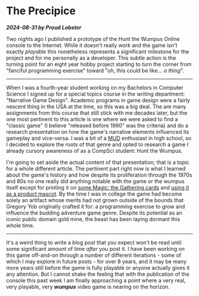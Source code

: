 # The Precipice
***2024-08-31 by Proud Lobster***

Two nights ago I published a prototype of the Hunt the Wumpus Online console to the Internet.  While it doesn't really *work* and the game isn't exactly *playable* this nonetheless represents a significant milestone for the project and for me personally as a developer.  This subtle action is the turning point for an eight year hobby project starting to turn the corner from "fanciful programming exercise" toward "oh, this could be like... *a thing*".
***
When I was a fourth-year student working on my Bachelors in Computer Science I signed up for a special topics course in the writing department: "Narrative Game Design".  Academic programs in game design were a fairly nescent thing in the USA at the time, so this was a big deal.  The are many assignments from this course that still stick with me decades later, but the one most pertinent to this article is one where we were asked to find a "classic game" (I believe "released before 1990" was the criteria) and do a research presentation on how the game's narrative elements influenced its gameplay and vice-versa.  I was a bit of a [MUD](https://en.wikipedia.org/wiki/Multi-user_dungeon) enthusiast in high school, so I decided to explore the roots of that genre and opted to research a game I already cursory awareness of as a CompSci student: Hunt the Wumpus.

I'm going to set aside the actual content of that presentation; that is a topic for a whole different article.  The pertinent part right now is what I learned about the game's history and how despite its proliferation through the 1970s and 80s no one really did anything notable with the game or the wumpus itself except for printing it on [some Magic: the Gathering cards](https://scryfall.com/search?q=wumpus&unique=cards&as=grid&order=name) and [using it as a product mascot](https://discord.fandom.com/wiki/Wumpus).  By the time I was in college the game had become solely an artifact whose merits had not grown outside of the bounds that Gregory Yob originally crafted it for: a programming exercise to grow and influence the budding adventure game genre.  Despite its potential as an iconic public domain gold mine, the beast has been laying dormant this whole time.
***
It's a weird thing to write a blog post that you expect won't be read until some significant amount of time *after* you post it.  I have been working on this game off-and-on through a number of different iterations - some of which I may explore in future posts - for over 8 years, and it may be many more years still before the game is fully playable or anyone actually gives it any attention.  But I cannot shake the feeling that with the publication of the console this past week I am finally approaching a point where a very real, very playable, very ***wumpus*** video game is nearing on the horizon.